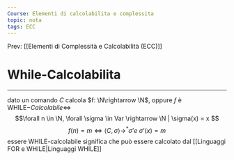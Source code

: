 ```yaml
---
Course: Elementi di calcolabilita e complessita
topic: nota
tags: ECC
---
```


Prev: [[Elementi di Complessità e Calcolabilità (ECC)]]

# While-Calcolabilita
---

dato un comando $C$ calcola $f: \N\rightarrow \N$, oppure $f$ è WHILE$-Calcolabile \iff$ 
$$\forall n \in \N, \forall \sigma \in Var \rightarrow \N | \sigma(x) = x $$
$$f(n)=m \iff \langle C,\sigma\rangle \rightarrow^*\sigma’ e \ \sigma’(x)=m  $$ essere WHILE-calcolabile significa che può essere calcolato dal [[Linguaggi FOR e WHILE|Linguaggi WHILE]]
